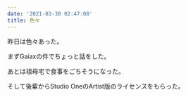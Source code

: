 ```yaml
---
date: '2021-03-30 02:47:08'
title: 色々
---
```


昨日は色々あった。

まずGaiaxの件でちょっと話をした。

あとは祖母宅で食事をごちそうになった。

そして後輩からStudio OneのArtist版のライセンスをもらった。